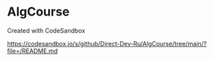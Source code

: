 # AlgCourse

Created with CodeSandbox

https://codesandbox.io/s/github/Direct-Dev-Ru/AlgCourse/tree/main/?file=/README.md
